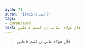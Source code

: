 ```yaml
---
ayah: 71
surah: '[[015|سورة]]'
tags:
- quran/ayah
text: قال هؤلاء بناتي إن كنتم فاعلين
---
```

> قال هؤلاء بناتي إن كنتم فاعلين
